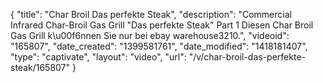 {
    "title": "Char Broil Das perfekte Steak",
    "description": "Commercial Infrared Char-Broil Gas Grill \"Das perfekte Steak\" Part 1 Diesen Char Broil Gas Grill k\u00f6nnen Sie nur bei ebay warehouse3210.",
    "videoid": "165807",
    "date_created": "1399581761",
    "date_modified": "1418181407",
    "type": "captivate",
    "layout": "video",
    "url": "\/v\/char-broil-das-perfekte-steak\/165807"
}